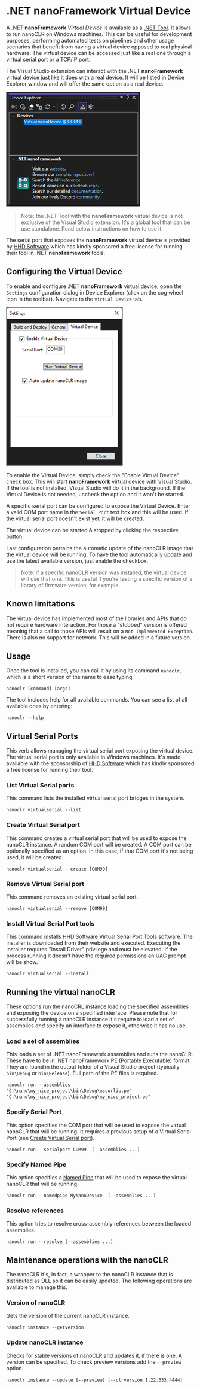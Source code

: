 # .NET **nanoFramework** Virtual Device

A .NET **nanoFramework** _Virtual Device_ is available as a [.NET Tool](https://docs.microsoft.com/en-us/dotnet/core/tools/global-tools). It allows to run nanoCLR on Windows machines. This can be useful for development purposes, performing automated tests on pipelines and other usage scenarios that benefit from having a virtual device opposed to real physical hardware. The virtual device can be accessed just like a real one through a virtual serial port or a TCP/IP port.

The Visual Studio extension can interact with the .NET **nanoFramework** virtual device just like it does with a real device. It will be listed in Device Explorer window and will offer the same option as a real device.

![virtual device listed in device explorer](../../images/virtual-device/device-explorer-showing-virtual-device.png)

> Note: the .NET Tool with the **nanoFramework** virtual device is not exclusive of the Visual Studio extension. It's a global tool that can be use standalone. Read below instructions on how to use it.

The serial port that exposes the **nanoFramework** virtual device is provided by [HHD Software](https://www.hhdsoftware.com/) which has kindly sponsored a free license for running their tool in .NET **nanoFramework** tools.

## Configuring the Virtual Device

To enable and configure .NET **nanoFramework** virtual device, open the `Settings` configuration dialog in Device Explorer (click on the cog wheel icon in the toolbar). Navigate to the `Virtual Device` tab.

![virtual device configurations](../../images/virtual-device/settings-virtual-device-tab.png)

To enable the Virtual Device, simply check the "Enable Virtual Device" check box. This will start **nanoFramework** virtual device with Visual Studio. If the tool is not installed, Visual Studio will do it in the background. If the Virtual Device is not needed, uncheck the option and it won't be started.

A specific serial port can be configured to expose the Virtual Device. Enter a valid COM port name in the `Serial Port` text box and this will be used. If the virtual serial port doesn't exist yet, it will be created.

The virtual device can be started & stopped by clicking the respective button.

Last configuration pertains the automatic update of the nanoCLR image that the virtual device will be running. To have the tool automatically update and use the latest available version, just enable the checkbox.

> Note: if a specific nanoCLR version was installed, the virtual device will use that one. This is useful if you're testing a specific version of a library of firmware version, for example.

## Known limitations

The virtual device has implemented most of the libraries and APIs that do not require hardware interaction. For those a "stubbed" version is offered meaning that a call to those APIs will result on a `Not Implemented Exception`. There is also no support for network. This will be added in a future version.

## Usage

Once the tool is installed, you can call it by using its command `nanoclr`, which is a short version of the name to ease typing.

```console
nanoclr [command] [args]
```

The tool includes help for all available commands. You can see a list of all available ones by entering:

```console
nanoclr --help
```

## Virtual Serial Ports

This verb allows managing the virtual serial port exposing the virtual device.
The virtual serial port is only available in Windows machines. It's made available with the sponsorship of [HHD Software](https://www.hhdsoftware.com/) which has kindly sponsored a free license for running their tool.

### List Virtual Serial ports

This command lists the installed virtual serial port bridges in the system.

```console
nanoclr virtualserial --list
```

### Create Virtual Serial port

This command creates a virtual serial port that will be used to expose the nanoCLR instance. A random COM port will be created.
A COM port can be optionally specified as an option. In this case, if that COM port it's not being used, it will be created.

```console
nanoclr virtualserial --create [COM99]
```

### Remove Virtual Serial port

This command removes an existing virtual serial port.

```console
nanoclr virtualserial --remove [COM99]
```

### Install Virtual Serial Port tools

This command installs [HHD Software](https://www.hhdsoftware.com/) Virtual Serial Port Tools software. The installer is downloaded from their website and executed. Executing the installer requires "Install Driver" privilege and must be elevated. If the process running it doesn't have the required permissions an UAC prompt will be show.

```console
nanoclr virtualserial --install
```

## Running the virtual nanoCLR

These options run the nanoCRL instance loading the specified assemblies and exposing the device on a specified interface. Please note that for successfully running a nanoCLR instance it's require to load a set of assemblies _and_ specify an interface to expose it, otherwise it has no use.

### Load a set of assemblies

This loads a set of .NET nanoFramework assemblies and runs the nanoCLR. These have to be in .NET nanoFramework PE (Portable Executable) format.
They are found in the output folder of a Visual Studio project (typically `bin\Debug` or `bin\Release`). Full path of the PE files is required.

```console
nanoclr run --assemblies "C:\nano\my_nice_project\bin\Debug\mscorlib.pe" "C:\nano\my_nice_project\bin\Debug\my_nice_project.pe"
```

### Specify Serial Port

This option specifies the COM port that will be used to expose the virtual nanoCLR that will be running. It requires a previous setup of a Virtual Serial Port (see [Create Virtual Serial port](#create-virtual-serial-port)).

```console
nanoclr run --serialport COM99  (--assemblies ...)
```

### Specify Named Pipe

This option specifies a [Named Pipe](https://learn.microsoft.com/en-us/windows/win32/ipc/named-pipes) that will be used to expose the virtual nanoCLR that will be running.

```console
nanoclr run --namedpipe MyNanoDevice  (--assemblies ...)
```

### Resolve references

This option tries to resolve cross-assembly references between the loaded assemblies.

```console
nanoclr run --resolve (--assemblies ...)
```

## Maintenance operations with the nanoCLR

The nanoCLR it's, in fact, a wrapper to the nanoCLR instance that is distributed as DLL so it can be easily updated.
The following operations are available to manage this.

### Version of nanoCLR

Gets the version of the current nanoCLR instance.

```console
nanoclr instance --getversion
```

### Update nanoCLR instance

Checks for stable versions of nanoCLR and updates it, if there is one. A version can be specified. To check preview versions add the `--preview` option.

```console
nanoclr instance --update [--preview] [--clrversion 1.22.333.4444]
```
